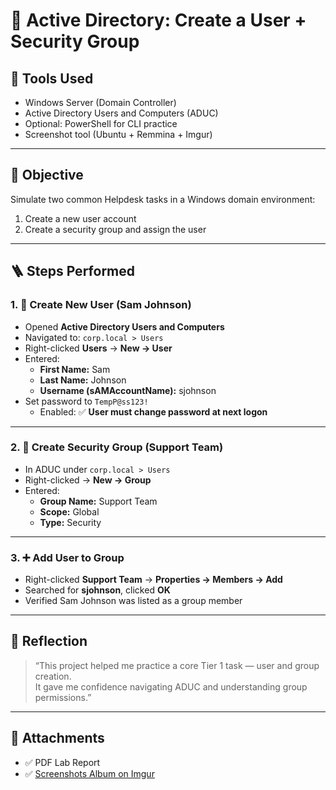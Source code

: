 
# 👥 Active Directory: Create a User + Security Group

## 🧰 Tools Used
- Windows Server (Domain Controller)
- Active Directory Users and Computers (ADUC)
- Optional: PowerShell for CLI practice
- Screenshot tool (Ubuntu + Remmina + Imgur)

---

## 🎯 Objective

Simulate two common Helpdesk tasks in a Windows domain environment:

1. Create a new user account  
2. Create a security group and assign the user

---

## 🪜 Steps Performed

### 1. 👤 Create New User (Sam Johnson)
- Opened **Active Directory Users and Computers**
- Navigated to: `corp.local > Users`
- Right-clicked **Users** → **New → User**
- Entered:
  - **First Name:** Sam  
  - **Last Name:** Johnson  
  - **Username (sAMAccountName):** sjohnson
- Set password to `TempP@ss123!`
  - Enabled: ✅ **User must change password at next logon**

---

### 2. 🏢 Create Security Group (Support Team)
- In ADUC under `corp.local > Users`
- Right-clicked → **New → Group**
- Entered:
  - **Group Name:** Support Team  
  - **Scope:** Global  
  - **Type:** Security

---

### 3. ➕ Add User to Group
- Right-clicked **Support Team** → **Properties → Members → Add**
- Searched for **sjohnson**, clicked **OK**
- Verified Sam Johnson was listed as a group member

---

## 📝 Reflection

> “This project helped me practice a core Tier 1 task — user and group creation.  
> It gave me confidence navigating ADUC and understanding group permissions.”

---

## 📎 Attachments
- ✅ PDF Lab Report  
- ✅ [Screenshots Album on Imgur](https://imgur.com/gallery/help-desk-project-3-xBBBGv3)
